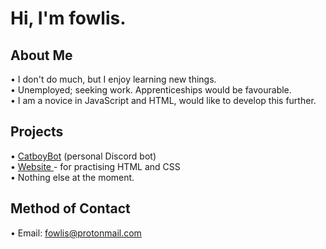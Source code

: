 # Hi, I'm fowlis.

## About Me

• I don't do much, but I enjoy learning new things. <br />
• Unemployed; seeking work. Apprenticeships would be favourable. <br />
• I am a novice in JavaScript and HTML, would like to develop this further.

## Projects
• <a href="https://github.com/fowlis/CatboyBot-Refined#readme" target="_blank">CatboyBot</a> (personal Discord bot)<br />
• <a href="https://fowlis.github.io/"> Website </a> - for practising HTML and CSS<br />
• Nothing else at the moment.

## Method of Contact
• Email: fowlis@protonmail.com <br />
